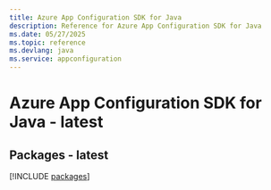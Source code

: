 ```yaml
---
title: Azure App Configuration SDK for Java
description: Reference for Azure App Configuration SDK for Java
ms.date: 05/27/2025
ms.topic: reference
ms.devlang: java
ms.service: appconfiguration
---
```

# Azure App Configuration SDK for Java - latest
## Packages - latest
[!INCLUDE [packages](app-configuration-index.md)]